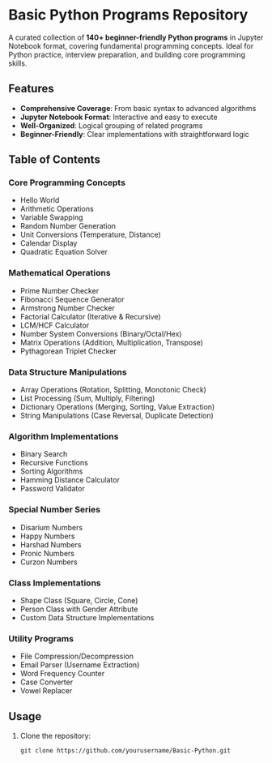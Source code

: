 # Basic Python Programs Repository

A curated collection of **140+ beginner-friendly Python programs** in Jupyter Notebook format, covering fundamental programming concepts. Ideal for Python practice, interview preparation, and building core programming skills.

## Features

- **Comprehensive Coverage**: From basic syntax to advanced algorithms
- **Jupyter Notebook Format**: Interactive and easy to execute
- **Well-Organized**: Logical grouping of related programs
- **Beginner-Friendly**: Clear implementations with straightforward logic

## Table of Contents

### Core Programming Concepts
- Hello World
- Arithmetic Operations
- Variable Swapping
- Random Number Generation
- Unit Conversions (Temperature, Distance)
- Calendar Display
- Quadratic Equation Solver

### Mathematical Operations
- Prime Number Checker
- Fibonacci Sequence Generator
- Armstrong Number Checker
- Factorial Calculator (Iterative & Recursive)
- LCM/HCF Calculator
- Number System Conversions (Binary/Octal/Hex)
- Matrix Operations (Addition, Multiplication, Transpose)
- Pythagorean Triplet Checker

### Data Structure Manipulations
- Array Operations (Rotation, Splitting, Monotonic Check)
- List Processing (Sum, Multiply, Filtering)
- Dictionary Operations (Merging, Sorting, Value Extraction)
- String Manipulations (Case Reversal, Duplicate Detection)

### Algorithm Implementations
- Binary Search
- Recursive Functions
- Sorting Algorithms
- Hamming Distance Calculator
- Password Validator

### Special Number Series
- Disarium Numbers
- Happy Numbers
- Harshad Numbers
- Pronic Numbers
- Curzon Numbers

### Class Implementations
- Shape Class (Square, Circle, Cone)
- Person Class with Gender Attribute
- Custom Data Structure Implementations

### Utility Programs
- File Compression/Decompression
- Email Parser (Username Extraction)
- Word Frequency Counter
- Case Converter
- Vowel Replacer

## Usage

1. Clone the repository:
   ```bash:disable-run
   git clone https://github.com/yourusername/Basic-Python.git
